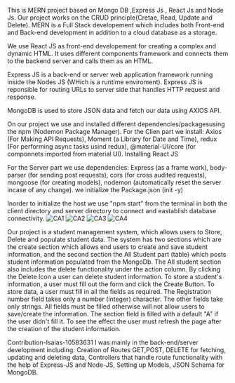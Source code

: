 This is MERN project based on Mongo DB ,Express Js , React Js and Node Js.
Our project works on the CRUD principle(Cretae, Read, Update and Delete).
MERN is a Full Stack developement which includes both Front-end and Back-end development in addition to a cloud database as a storage.

We use React JS as front-end developement for creating a complex and dynamic HTML.
It uses different components framework and connects them to the backend server and calls them as an HTML.

Express JS is a back-end or server web application framework running inside the Nodes JS (WHich is a runtime enviroment). Express JS is reponsible for routing URLs 
to server side that handles HTTP request and response.

MongoDB is used to store JSON data  and fetch our data using AXIOS API. 

On our project we use and installed different dependencies/packagesusing the npm (Nodemon Package Manager).
For the Clien part we install:
Axios (For Making API Requests), Moment (a Library for Date and Time), redux (For performing async tasks usind redux), @material-UI/core (for componnets imported from material UI).
Installing React JS

For the Server part we use dependencies:
Express (as a frame work), body-parser (for sending post requests), cors (for cross audited requests), mongoose (for creating models), nodemon (automatically reset the server incase of any change).
we initialize the Package.json (init -y)

Inorder to initialize the host we use "npm start" from the terminal in both the client directory and server directory to connect and eastablish database connectivity.
![CA1](https://user-images.githubusercontent.com/116893742/208264841-19d88c19-d6ed-458b-a025-004a56ecec00.JPG)
![CA2](https://user-images.githubusercontent.com/116893742/208264850-bf06da56-d2a4-47bf-978f-454f4d26c7eb.JPG)
![CA3](https://user-images.githubusercontent.com/116893742/208264856-a40d2f5c-d373-457c-9625-ad2b86cf5055.JPG)
![CA4](https://user-images.githubusercontent.com/116893742/208264865-8a9fd5b2-b500-4a3e-b213-27fd4de0b95c.JPG)

Our project is a student management system, which allows users to Store, Delete and populate student data. The system has two sections which are the create section which allows end users to create and save student information, and the second section the All Student part (table) which posts student information populated from the MongoDb. The All student section also includes the delete functionality under the action column. By clicking the Delete Icon a user can delete student information. To store a student's information, a user must fill out the form and click the Create Button. To store data, a user must fill in all the fields as required. The Registration number field takes only a number (integer) character. The other fields take only strings. All fields must be filled otherwise will not allow users to save/create the information. The section field is filled with a default "A" if the user didn't fill it. To see the effect the user must refresh the page after the creation of the student information.

Contribution-Isaias-10583631
I was mainly in the back-end/server development including:
Creation of Routes GET,POST, DELETE for fetching, updating and deleting data,
Controllers that handle route functionality with the help of Express-JS and Node-JS,
Setting up Models, JSON Schema for MongoDB.


